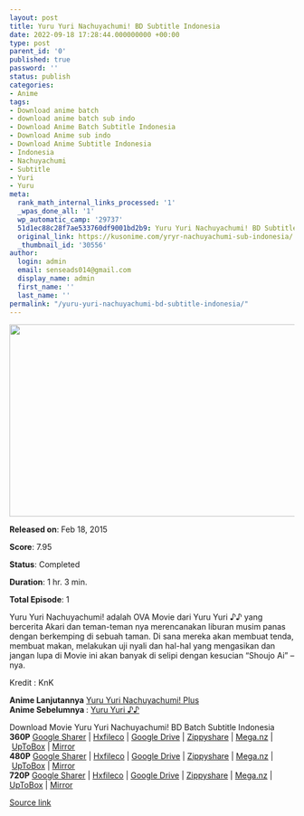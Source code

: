 ```yaml
---
layout: post
title: Yuru Yuri Nachuyachumi! BD Subtitle Indonesia
date: 2022-09-18 17:28:44.000000000 +00:00
type: post
parent_id: '0'
published: true
password: ''
status: publish
categories:
- Anime
tags:
- Download anime batch
- download anime batch sub indo
- Download Anime Batch Subtitle Indonesia
- Download Anime sub indo
- Download Anime Subtitle Indonesia
- Indonesia
- Nachuyachumi
- Subtitle
- Yuri
- Yuru
meta:
  rank_math_internal_links_processed: '1'
  _wpas_done_all: '1'
  wp_automatic_camp: '29737'
  51d1ec88c28f7ae533760df9001bd2b9: Yuru Yuri Nachuyachumi! BD Subtitle Indonesia
  original_link: https://kusonime.com/yryr-nachuyachumi-sub-indonesia/
  _thumbnail_id: '30556'
author:
  login: admin
  email: senseads014@gmail.com
  display_name: admin
  first_name: ''
  last_name: ''
permalink: "/yuru-yuri-nachuyachumi-bd-subtitle-indonesia/"
---
```

<p><img width="604" height="340" src="{{ site.baseurl }}/assets/2022/09/Yuru-Yuri-Nachuyachumi-OVA-Movie-BD-Subtitle-Indonesia-604x340.png" class="attachment-thumb-large size-thumb-large wp-post-image" alt="" loading="lazy" title="Yuru Yuri Nachuyachumi! BD Subtitle Indonesia" srcset="https://kusonime.com/wp-content/uploads/2017/04/Yuru-Yuri-Nachuyachumi-OVA-Movie-BD-Subtitle-Indonesia-604x340.png 604w, https://kusonime.com/wp-content/uploads/2017/04/Yuru-Yuri-Nachuyachumi-OVA-Movie-BD-Subtitle-Indonesia-300x169.png 300w, https://kusonime.com/wp-content/uploads/2017/04/Yuru-Yuri-Nachuyachumi-OVA-Movie-BD-Subtitle-Indonesia-768x432.png 768w, https://kusonime.com/wp-content/uploads/2017/04/Yuru-Yuri-Nachuyachumi-OVA-Movie-BD-Subtitle-Indonesia-1024x576.png 1024w, https://kusonime.com/wp-content/uploads/2017/04/Yuru-Yuri-Nachuyachumi-OVA-Movie-BD-Subtitle-Indonesia-520x293.png 520w, https://kusonime.com/wp-content/uploads/2017/04/Yuru-Yuri-Nachuyachumi-OVA-Movie-BD-Subtitle-Indonesia.png 1920w" sizes="(max-width: 604px) 100vw, 604px" />
<p><b>Released on</b>: Feb 18, 2015</p>
<p>
<p><b>Score</b>: 7.95</p>
<p>
<p><b>Status</b>: Completed</p>
<p>
<p><b>Duration</b>: 1 hr. 3 min.</p>
<p>
<p><b>Total Episode</b>: 1</p>
<p>
<p>Yuru Yuri Nachuyachumi! adalah OVA Movie dari Yuru Yuri ♪♪ yang bercerita Akari dan teman-teman nya merencanakan liburan musim panas dengan berkemping di sebuah taman. Di sana mereka akan membuat tenda, membuat makan, melakukan uji nyali dan hal-hal yang mengasikan dan jangan lupa di Movie ini akan banyak di selipi dengan kesucian “Shoujo Ai” – nya.</p>
<p>
<p>Kredit : KnK</p>
<p>
<p><strong>Anime Lanjutannya</strong> <a href="https://kusonime.com/yryr-nachuyachumi-plus-bd-batch-sub-indonesia/" target="_blank" rel="noopener noreferrer">Yuru Yuri Nachuyachumi! Plus</a><br /> <strong>Anime Sebelumnya </strong>: <a href="https://kusonime.com/yryr-s2-batch-sub-indonesia/" target="_blank" rel="noopener noreferrer">Yuru Yuri ♪♪</a></p>
<p>
<div class="smokeddl">
<div class="smokettl">Download Movie Yuru Yuri Nachuyachumi! BD Batch Subtitle Indonesia</div>
<div class="smokeurl"><strong>360P</strong> <a href="https://acefile.co/f/12748294/kusonime-yryr-nachuyachumi-bd-360p-mp4" target="_blank" rel="noopener">Google Sharer</a> | <a href="https://hxfile.co/04mr711i1tk6" target="_blank" rel="noopener">Hxfileco</a> | <a href="https://drive.google.com/file/d/17dEmzez6ayKjWYhmJbJauIrljFaGbYVL/view?usp=sharing" target="_blank" rel="noopener noreferrer">Google Drive</a> | <a href="https://www22.zippyshare.com/v/x1uRJSKR/file.html" target="_blank" rel="noopener">Zippyshare</a> | <a href="https://mega.nz/file/T04jgYbQ#5PVRYpABAAXNHaq1DCfoZZhMy921EgkWiU1zWebfQSM" target="_blank" rel="noopener noreferrer">Mega.nz</a> | <a href="https://uptobox.com/5ep3rm89lkps" target="_blank" rel="noopener noreferrer">UpToBox</a> | <a href="https://mir.cr/6EWW4FC6" target="_blank" rel="noopener">Mirror</a></div>
<div class="smokeurl"><strong>480P</strong> <a href="https://acefile.co/f/9410387/tiramisubs-yuru-yuri-nachuyachumi-bd-480p-mkv" target="_blank" rel="noopener">Google Sharer</a> | <a href="https://hxfile.co/o3awuhthnsx4" target="_blank" rel="noopener">Hxfileco</a> | <a href="https://drive.google.com/uc?id=1HagSRz8vsVOYqfdJcSW3JoPZQSxwEhWT" target="_blank" rel="noopener noreferrer">Google Drive</a> | <a href="https://www74.zippyshare.com/v/liM68HeE/file.html" target="_blank" rel="noopener">Zippyshare</a> | <a href="https://mega.nz/#!IWQV2DoC!KibLdJi7GFzo4P7moAYIM8q_w37VSrqbp0dY_sqvq6A" target="_blank" rel="noopener noreferrer">Mega.nz</a> | <a href="https://uptobox.com/jre2f0n2838h" target="_blank" rel="noopener noreferrer">UpToBox</a> | <a href="https://mir.cr/1G9BV2EA" target="_blank" rel="noopener">Mirror</a></div>
<div class="smokeurl"><strong>720P</strong> <a href="https://acefile.co/f/9410389/tiramisubs-yuru-yuri-nachuyachumi-bd-720p-mkv" target="_blank" rel="noopener">Google Sharer</a> | <a href="https://hxfile.co/ly3bsfgyqzbf" target="_blank" rel="noopener">Hxfileco</a> | <a href="https://drive.google.com/uc?export=download&amp;id=1lpxyZuJG67P_geycMOaoLF04FSgKTp6K" target="_blank" rel="noopener noreferrer">Google Drive</a> | <a href="https://www112.zippyshare.com/v/vHcQ3AZG/file.html" target="_blank" rel="noopener">Zippyshare</a> | <a href="https://mega.nz/#!9CYT3AhK!Rt0XGAXLpjfOaZrVi4l38KXjoz99VsOfZVkd8Pbqj5U" target="_blank" rel="noopener noreferrer">Mega.nz</a> | <a href="https://uptobox.com/1uhkbtmzl7pf" target="_blank" rel="noopener noreferrer">UpToBox</a> | <a href="https://mir.cr/HC4NZMGK" target="_blank" rel="noopener">Mirror</a></div>
</div>
<p><a href="https://kusonime.com/yryr-nachuyachumi-sub-indonesia/">Source link </a></p>
